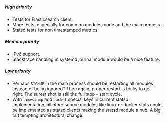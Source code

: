 

##### High priority

* Tests for Elasticsearch client.
* More tests, especially for common modules code and the main process.
* Statsd tests for non timestamped metrics.


##### Medium priority

* IPv6 support.
* Stacktrace handling in systemd journal module would be a nice feature.


##### Low priority

* Perhaps `SIGHUP` in the main process should be restarting all modules instead of
  being ignored? Then again, proper restart is tricky to get right. The surest shot
  is still the full stop - start cycle.
* With `timestamp` and `bucket` special keys in current statsd implementation,
  all other source modules like linux or docker stats could be implemented as statsd
  clients making the statsd module a hub. A big but tempting architectural change.
